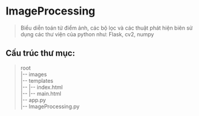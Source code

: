 # ImageProcessing
> Biểu diễn toán tử điểm ảnh, các bộ lọc và các thuật phát hiện biên sử dụng các thư viện của python như: Flask, cv2, numpy
## Cấu trúc thư mục:
>root<br>
>|-- images<br>
>|-- templates<br>
>|-- |-- index.html<br>
>|-- |-- main.html<br>
>|-- app.py<br>
>|-- ImageProcessing.py
